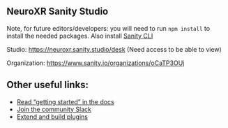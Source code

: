 ## NeuroXR Sanity Studio

Note, for future editors/developers: you will need to run `npm install` to install the needed packages. Also install [Sanity CLI](https://www.sanity.io/docs/getting-started-with-sanity-cli)

Studio: https://neuroxr.sanity.studio/desk (Need access to be able to view)

Organization: https://www.sanity.io/organizations/oCaTP3OUj

## Other useful links:

- [Read “getting started” in the docs](https://www.sanity.io/docs/introduction/getting-started?utm_source=readme)
- [Join the community Slack](https://slack.sanity.io/?utm_source=readme)
- [Extend and build plugins](https://www.sanity.io/docs/content-studio/extending?utm_source=readme)
